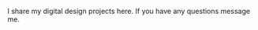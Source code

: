 I share my digital design projects here. If you have any questions message me.
<!---
Radow66/Radow66 is a ✨ special ✨ repository because its `README.md` (this file) appears on your GitHub profile.
You can click the Preview link to take a look at your changes.
--->
